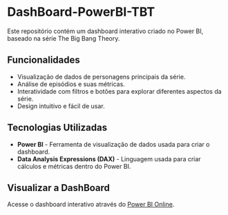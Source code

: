 # DashBoard-PowerBI-TBT
Este repositório contém um dashboard interativo criado no Power BI, baseado na série The Big Bang Theory.

## Funcionalidades

- Visualização de dados de personagens principais da série.
- Análise de episódios e suas métricas.
- Interatividade com filtros e botões para explorar diferentes aspectos da série.
- Design intuitivo e fácil de usar.

## Tecnologias Utilizadas

- **Power BI** - Ferramenta de visualização de dados usada para criar o dashboard.
- **Data Analysis Expressions (DAX)** - Linguagem usada para criar cálculos e métricas dentro do Power BI.

## Visualizar a DashBoard
Acesse o dashboard interativo através do [Power BI Online](https://app.powerbi.com/view?r=eyJrIjoiNzY1ZDRlZTUtZDVmYS00OGQ0LTg5NGQtYmY2Nzg3ZDBiZTg3IiwidCI6ImZlODc4N2JjLWM5MTQtNDY2NS04NTQ3LTI2OGUxNWNiMGQ5YSJ9).
